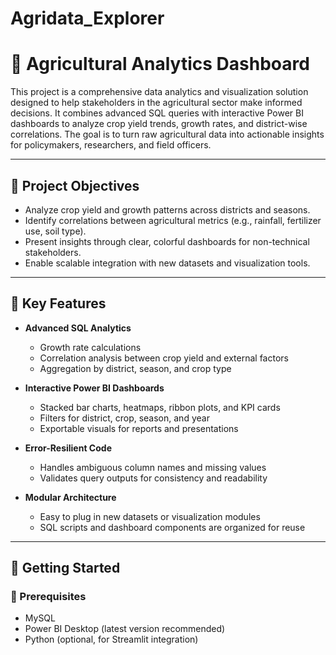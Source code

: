 # Agridata_Explorer

# 🌾 Agricultural Analytics Dashboard

This project is a comprehensive data analytics and visualization solution designed to help stakeholders in the agricultural sector make informed decisions. It combines advanced SQL queries with interactive Power BI dashboards to analyze crop yield trends, growth rates, and district-wise correlations. The goal is to turn raw agricultural data into actionable insights for policymakers, researchers, and field officers.

---

## 📌 Project Objectives

- Analyze crop yield and growth patterns across districts and seasons.
- Identify correlations between agricultural metrics (e.g., rainfall, fertilizer use, soil type).
- Present insights through clear, colorful dashboards for non-technical stakeholders.
- Enable scalable integration with new datasets and visualization tools.

---

## 🧠 Key Features

- **Advanced SQL Analytics**  
  - Growth rate calculations  
  - Correlation analysis between crop yield and external factors  
  - Aggregation by district, season, and crop type

- **Interactive Power BI Dashboards**  
  - Stacked bar charts, heatmaps, ribbon plots, and KPI cards  
  - Filters for district, crop, season, and year  
  - Exportable visuals for reports and presentations

- **Error-Resilient Code**  
  - Handles ambiguous column names and missing values  
  - Validates query outputs for consistency and readability

- **Modular Architecture**  
  - Easy to plug in new datasets or visualization modules  
  - SQL scripts and dashboard components are organized for reuse

---

## 🚀 Getting Started

### 🔧 Prerequisites

- MySQL
- Power BI Desktop (latest version recommended)
- Python (optional, for Streamlit integration)


